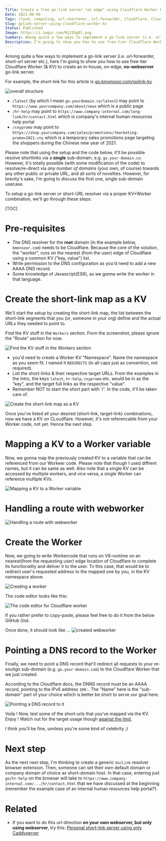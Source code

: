 ```yaml
---
Title: Create a free go-link server "on edge" using Cloudflare Worker KV
Date: 2021-06-06
Tags: cloud, computing, url-shortener, url-forwarder, Cloudflare, Cloudflare Worker, Cloudflare KV, Workers KV, on edge, free, go-link
Slug: golink-server-using-cloudflare-worker-kv
Status: Published
Image: https://i.imgur.com/MjIS5gDl.png
Summary: Among quite a few ways to implement a go-link server (i.e. url-forwarder, short-url server etc.), here I'm going to show you how to use free-tier Cloudflare Worker (& KV) to create an in-house, on-edge, **no-webserver** go-link server.
Description: I'm going to show you how to use free-tier Cloudflare Worker (& KV) to create an in-house, on-edge, **no-webserver** go-link server (a.k.a short-url server).
---
```


Among quite a few ways to implement a go-link server (i.e. url-forwarder, short-url server etc.), here I'm going to show you how to use free-tier Cloudflare Worker (& KV) to create an in-house, on-edge, **no-webserver** go-link server.

For example, the short-link for this article is [go.kmonsoor.com/golink-kv](https://go.kmonsoor.com/golink-kv)  

![overall structure](https://i.imgur.com/MjIS5gD.png)

* `/latest` (by which I mean `go.yourdomain.co/latest`) may point to `https://www.yourcompany.com/about/news` which is a public page
* `/hr-help` may point to `https://www.company-internal.com/long-link/hr/contact.html` which is company's internal human-resources help portal
* `/cnypromo` may point to `https://shop.yourcompany.com/sales/promotions/?marketing-promo=2021-cny` which is a temporary sales promotions page targeting the shoppers during the Chinese new year of 2021.

Please note that using the setup and the code below, it'll be possible resolve shortlinks via a **single** sub-domain, e.g. `go.your-domain.co`. However, it's totally possible (with some modification of the code) to resolve/re-direct via *any number of domains* (your own, of course) towards any other public or private URL, and all sorts of novelties. However, for brevity's sake, I'm going to discuss the first one, single sub-domain usecase.

To setup a go-link server or short-URL resolver via a proper KV+Worker combination, we'll go through these steps:

[TOC]

# Pre-requisites
 * The DNS resolver for the **root** domain (in the example below, *`kmonsoor.com`*) needs to be Cloudflare. Because the core of the solution, the "worker", runs on the nearest (from the user) edge of Cloudflare using a common KV ("key, value") list.
 * Write permission to the DNS configuration as you'd need to add a new AAAA DNS record.
 * Some knowledge of Javascript(ES6), as we gonna write the worker in that language.


# Create the short-link map as a KV

We'll start the setup by creating the short-link map, the list between the short-link segments that you (or, someone in your org) define and the actual URLs they needed to point to.

Find the KV stuff in the `Workers` section. From the screenshot, please ignore the "Route" section for now.  

![Find the KV stuff in the Workers section](https://i.imgur.com/b2Rk45u.png)

  * you'd need to create a Worker KV "Namespace". Name the namespace as you seem fit. I named it `REDIRECTS` (in all caps just as convention, not required). 
  * List the short-links & their respective target URLs. From the examples in the intro, the keys `latest`, `hr-help`, `cnypromo` etc. would be in as the "key", and the target full links as the respective "value".
  * Remember NOT to start the short part with '/'. In the code, it'll be taken care of.


![Create the short-link map as a KV](https://i.imgur.com/jkC8bSr.png)

Once you've listed all your desired (short-link, target-link) combinations, now we have a KV on CLoudflare. However, it's not referencable from your Worker code, not yet. Hence the next step.

# Mapping a KV to a Worker variable

Now, we gonna map the previously created KV to a variable that can be referenced from our Workeer code. Please note that though I used diffrent names, but it can be same as well. Also note that a single KV can be accessed by multiple workers, and vice versa, a single Worker can reference multiple KVs.

![Mapping a KV to a Worker variable](https://i.imgur.com/lb7G9si.png)


# Handling a route with webworker


![Handling a route with webworker](https://i.imgur.com/KohHRfR.png)


# Create the Worker

Now, we going to write Workercode that runs on V8-runtime on an nearest(from the requesting user) edge location of Cloudflare to complete its functionality and deliver it to the user. Tn this case, that would be to redirect user's requested address to the mapped one by you, in the KV namespace above.

![Creating a worker](https://i.imgur.com/eNfZNyN.png)

The code editor looks like this:  

![The code editor for Cloudflare worker](https://i.imgur.com/pb9AE9v.png)

If you rather prefer to copy-paste, please feel free to do it from the below GitHub Gist.

<div class="gist">
<script src="https://gist.github.com/kmonsoor/dc9f96660423c96471f8574ba018d867.js"></script>
</div>

Once done, it should look like ...
![created webworker](https://i.imgur.com/XSdKB56.png)

# Pointing a DNS record to the Worker
Finally, we need to point a DNS record that'll redirect all requests to your re-soutign sub-domain (e.g. `go.your-domain.com`) to the Cloudflare Worker that we just created.

According to the Cloudflare docs, the DNNS record must be an AAAA record, pointing to the IPv6 address `100:`. The "Name" here is the "sub-domain" part of your choice which is better be short to serve our goal here.  
  
![Pointing a DNS record to it](https://i.imgur.com/62bk7pe.png)

Voila ! Now, test some of the short-urls that you've mapped via the KV. Enjoy !
Watch out for the target usage though [against the limit](https://developers.cloudflare.com/workers/platform/limits#worker-limits).  
  
I think you'll be fine, unnless you're some kind of celebrity ;)

# Next step

As the next next step, I'm thinking to create a generic `Go/Link` resolver browser extension. Then, someone can set their own default domain or company domain of choice as short-domain host. In that case, entering just `go/hr-help` on the browser will take to `https://www.company-internal.com/.../hr/contact.html` that we have discussed at the beginning (remember the example case of an internal human resources help portal?).

# Related
 * If you want to do this url-direction **on your own webserver, but only using webserver**, try this: [Personal short-link server using only Caddyserver](https://blog.kmonsoor.com/personal-shortlink-server-using-Caddy/)
